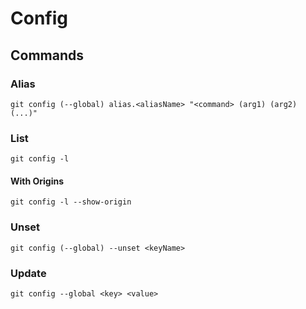 # Config

## Commands

### Alias

```
git config (--global) alias.<aliasName> "<command> (arg1) (arg2) (...)"
```

### List

```
git config -l
```

#### With Origins

```
git config -l --show-origin
```

### Unset

```
git config (--global) --unset <keyName>
```

### Update

```
git config --global <key> <value>
```
